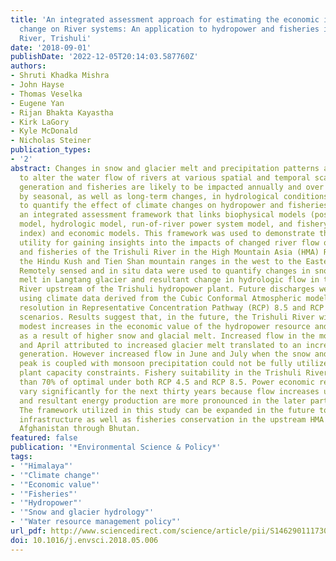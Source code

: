 ```yaml
---
title: 'An integrated assessment approach for estimating the economic impacts of climate
  change on River systems: An application to hydropower and fisheries in a Himalayan
  River, Trishuli'
date: '2018-09-01'
publishDate: '2022-12-05T20:14:03.587760Z'
authors:
- Shruti Khadka Mishra
- John Hayse
- Thomas Veselka
- Eugene Yan
- Rijan Bhakta Kayastha
- Kirk LaGory
- Kyle McDonald
- Nicholas Steiner
publication_types:
- '2'
abstract: Changes in snow and glacier melt and precipitation patterns are expected
  to alter the water flow of rivers at various spatial and temporal scales. Hydropower
  generation and fisheries are likely to be impacted annually and over the century
  by seasonal, as well as long-term changes, in hydrological conditions. In order
  to quantify the effect of climate changes on hydropower and fisheries, we developed
  an integrated assessment framework that links biophysical models (positive degree-day
  model, hydrologic model, run-of-river power system model, and fishery suitability
  index) and economic models. This framework was used to demonstrate the framework’s
  utility for gaining insights into the impacts of changed river flow on hydropower
  and fisheries of the Trishuli River in the High Mountain Asia (HMA) Region (from
  the Hindu Kush and Tien Shan mountain ranges in the west to the Eastern Himalaya).
  Remotely sensed and in situ data were used to quantify changes in snow and glacier
  melt in Langtang glacier and resultant change in hydrologic flow in the Trishuli
  River upstream of the Trishuli hydropower plant. Future discharges were projected
  using climate data derived from the Cubic Conformal Atmospheric model with 50-km
  resolution in Representative Concentration Pathway (RCP) 8.5 and RCP 4.5 climate
  scenarios. Results suggest that, in the future, the Trishuli River will experience
  modest increases in the economic value of the hydropower resource and fisheries
  as a result of higher snow and glacial melt. Increased flow in the months of March
  and April attributed to increased glacier melt translated to an increase in electricity
  generation. However increased flow in June and July when the snow and glacial melt
  peak is coupled with monsoon precipitation could not be fully utilized due to hydropower
  plant capacity constraints. Fishery suitability in the Trishuli River would be greater
  than 70% of optimal under both RCP 4.5 and RCP 8.5. Power economic results do not
  vary significantly for the next thirty years because flow increases under RCP 8.5
  and resultant energy production are more pronounced in the later part of the century.
  The framework utilized in this study can be expanded in the future to analyze hydropower
  infrastructure as well as fisheries conservation in the upstream HMA basins from
  Afghanistan through Bhutan.
featured: false
publication: '*Environmental Science & Policy*'
tags:
- '"Himalaya"'
- '"Climate change"'
- '"Economic value"'
- '"Fisheries"'
- '"Hydropower"'
- '"Snow and glacier hydrology"'
- '"Water resource management policy"'
url_pdf: http://www.sciencedirect.com/science/article/pii/S1462901117308936
doi: 10.1016/j.envsci.2018.05.006
---
```



